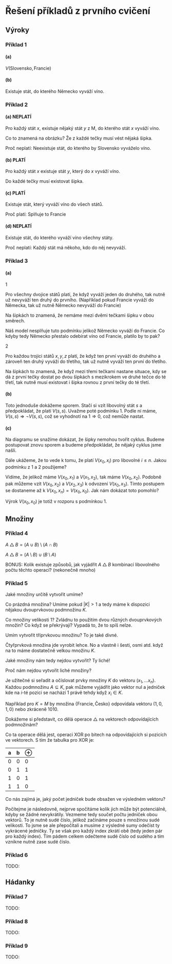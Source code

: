 # Řešení příkladů z prvního cvičení

## Výroky

### Příklad 1

#### (a) 
$V(\text{Slovensko},\text{Francie})$

#### (b) 
Existuje stát, do kterého Německo vyváží víno.

### Příklad 2

#### (a) NEPLATÍ
Pro každý stát $x$, existuje nějaký stát $y$ z M, do kterého stát $x$ vyváží víno. 

Co to znamená na obrázku? Že z každé tečky musí vést nějaká šipka.

Proč neplatí: Neexistuje stát, do kterého by Slovensko vyváželo víno.

#### (b) PLATÍ

Pro každý stát $x$ existuje stát $y$, který do $x$ vyváží víno.

Do každé tečky musí existovat šipka.

#### (c) PLATÍ

Existuje stát, který vyváží víno do všech států.

Proč platí: Splňuje to Francie

#### (d) NEPLATÍ

Existuje stát, do kterého vyváží víno všechny státy.

Proč neplatí: Každý stát má někoho, kdo do něj nevyváží.

### Příklad 3

#### (a)

1 

Pro všechny dvojice států platí, že když vyváží jeden do druhého, tak nutně už nevyváží ten druhý do prvního. (Například pokud Francie vyváží do Německa, tak už nutně Německo nevyváží do Francie)

Na šipkách to znamená, že nemáme mezi dvěmi tečkami šipku v obou směrech.

Náš model nesplňuje tuto podmínku jelikož Německo vyváží do Francie. Co kdyby tedy Německo přestalo odebírat víno od Francie, platilo by to pak?

2

Pro každou trojici států $x,y,z$ platí, že když ten první vyváží do druhého a zároveň ten druhý vyváží do třetího, tak už nutně vyváží ten první do třetího.

Na šipkách to znamená, že když mezi třemi tečkami nastane situace, kdy se dá z první tečky dostat po dvou šipkách s mezikrokem ve druhé tečce do té třetí, tak nutně musí existovat i šipka rovnou z první tečky do té třetí.

#### (b)

Toto jednoduše dokážeme sporem. Stačí si vzít libovolný stát $s$ a předpokládat, že platí $V(s,s)$. Uvažme poté podmínku 1. Podle ní máme, $V(s,s) \Rightarrow \neg V(s,s)$, což se vyhodnotí na $1 \Rightarrow 0$, což nemůže nastat.

#### (c)

Na diagramu se snažíme dokázat, že šipky nemohou tvořit cyklus. Budeme postupovat znovu sporem a budeme předpokládat, že nějaký cyklus jsme našli. 

Dále ukážeme, že to vede k tomu, že platí $V(x_0,x_i)$  pro libovolné $i \leq n$. Jakou podmínku z 1 a 2 použijeme?

Vidíme, že jelikož máme $V(x_0,x_1)$ a $V(x_1,x_2)$, tak máme $V(x_0,x_2)$. Podobně pak můžeme vzít $V(x_0,x_2)$ a $V(x_2,x_3)$ k odvození $V(x_0,x_3)$. Tímto postupem se dostaneme až k $V(x_0,x_n) = V(x_0,x_0)$. Jak nám dokázat toto pomohlo?

Výrok $V(x_0,x_0)$ je totiž v rozporu s podmínkou 1.

## Množiny

### Příklad 4

$A \bigtriangleup B = (A \cup B) \setminus (A \cap B)$

$A \bigtriangleup B = (A \setminus B) \cup (B \setminus A)$

BONUS: Kolik existuje způsobů, jak vyjádřit $A \bigtriangleup B$ kombinací libovolného počtu těchto operací? (nekonečně mnoho)

### Příklad 5

Jaké množiny určitě vytvořit umíme?

Co prázdná množina? Umíme pokud $|K| > 1$ a tedy máme k dispozici nějakou dvouprvkovou podmnožinu $K$.

Co množiny velikosti 1? Zvládnu to použitím dvou různých dvouprvkových množin? Co když se překrývají? Vypadá to, že to spíš nelze.

Umím vytvořit tříprvkovou množinu? To je také divné.

Čtyřprvková množina jde vyrobit lehce. No a vlastně i šesti, osmi atd. když na to máme dostatečně velkou množinu $K$.

Jaké množiny nám tedy nejdou vytvořit? Ty liché!

Proč nám nejdou vytvořit liché množiny? 

Je užitečné si seřadit a očíslovat prvky množiny $K$ do vektoru $(x_1, \ldots x_n)$. Každou podmnožinu $A \subseteq K$, pak můžeme vyjádřit jako vektor nul a jedniček kde na $i$-té pozici se nachází $1$ právě tehdy když $x_i \in K$.

Například pro $K = M$ by množina $\{ \text{Francie}, \text{Česko}\}$ odpovídala vektoru $(1,0,1,0)$ nebo zkráceně $1010$.

Dokážeme si představit, co dělá operace $\bigtriangleup$ na vektorech odpovídajících podmnožinám? 

Co ta operace dělá jest, operaci XOR po bitech na odpovídajících si pozicích ve vektorech. S tím že tabulka pro XOR je:

| a   | b   | $\oplus$ |
| --- | --- | -------- |
| 0   | 0   | 0        |
| 0   | 1   | 1        |
| 1   | 0   | 1        |
| 1   | 1   | 0        |

Co nás zajímá je, jaký počet jedniček bude obsažen ve výsledném vektoru?

Počítejme je následovně, nejprve spočítáme kolik jich může být potenciálně, kdyby se žádné nevykrátily. Vezmeme tedy součet počtu jedniček obou vektorů. To je nutně sudé číslo, jelikož začínáme pouze s množinou sudé velikosti. To jsme se ale přepočítali a musíme z výsledné sumy odečíst ty vykrácené jedničky. Ty se však pro každý index zkrátí obě (tedy jeden pár pro každý index). Tím pádem celkem odečteme sudé číslo od sudého a tím vznikne nutně zase sudé číslo.

### Příklad 6

TODO:

## Hádanky

### Příklad 7

TODO:

### Příklad 8

TODO:

### Příklad 9

TODO: